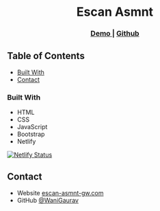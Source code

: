 <!-- Please update value in the {}  -->

<h1 align="center">Escan Asmnt</h1>

<div align="center">
  <h3>
    <a href="https://escaan-gw.netlify.app/">
      Demo
    </a>
    <span> | </span>
    <a href="https://github.com/WaniGaurav/escan-asmnt">
      Github
    </a>
  </h3>
</div>

<!-- TABLE OF CONTENTS -->

## Table of Contents


- [Built With](#built-with)
- [Contact](#contact)

<!-- OVERVIEW -->


### Built With

<!-- This section should list any major frameworks that you built your project using. Here are a few examples.-->

- HTML
- CSS
- JavaScript
- Bootstrap
- Netlify

[![Netlify Status](https://api.netlify.com/api/v1/badges/5a932768-478e-46b5-9fac-59234bacc3ae/deploy-status)](https://app.netlify.com/projects/escaan-gw/deploys)

## Contact

- Website [escan-asmnt-gw.com](https://escaan-gw.netlify.app/)
- GitHub [@WaniGaurav](https://github.com/WaniGaurav/escan-asmnt)